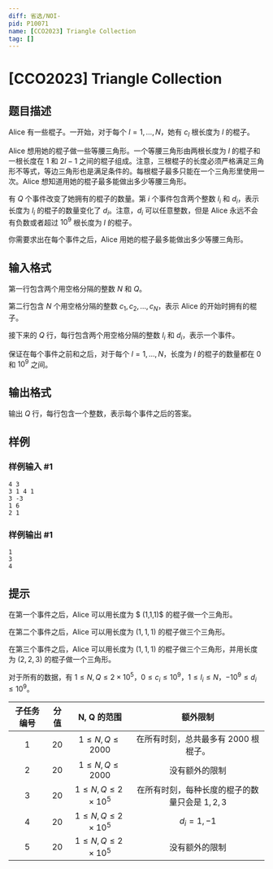 ```yaml
---
diff: 省选/NOI-
pid: P10071
name: [CCO2023] Triangle Collection
tag: []
---
```

# [CCO2023] Triangle Collection
## 题目描述

Alice 有一些棍子。一开始，对于每个 $l=1, \ldots, N$，她有 $c_{l}$ 根长度为 $l$ 的棍子。

Alice 想用她的棍子做一些等腰三角形。一个等腰三角形由两根长度为 $l$ 的棍子和一根长度在 $1$ 和 $2 l-1$ 之间的棍子组成。注意，三根棍子的长度必须严格满足三角形不等式，等边三角形也是满足条件的。每根棍子最多只能在一个三角形里使用一次。Alice 想知道用她的棍子最多能做出多少等腰三角形。

有 $Q$ 个事件改变了她拥有的棍子的数量。第 $i$ 个事件包含两个整数 $l_{i}$ 和 $d_{i}$，表示长度为 $l_{i}$ 的棍子的数量变化了 $d_{i}$。注意，$d_{i}$ 可以任意整数，但是 Alice 永远不会有负数或者超过 $10^{9}$ 根长度为 $l$ 的棍子。

你需要求出在每个事件之后，Alice 用她的棍子最多能做出多少等腰三角形。
## 输入格式

第一行包含两个用空格分隔的整数 $N$ 和 $Q$。

第二行包含 $N$ 个用空格分隔的整数 $c_{1}, c_{2}, \ldots, c_{N}$，表示 Alice 的开始时拥有的棍子。

接下来的 $Q$ 行，每行包含两个用空格分隔的整数 $l_{i}$ 和 $d_{i}$，表示一个事件。

保证在每个事件之前和之后，对于每个 $l=1, \ldots, N$，长度为 $l$ 的棍子的数量都在 $0$ 和 $10^{9}$ 之间。
## 输出格式

输出 $Q$ 行，每行包含一个整数，表示每个事件之后的答案。
## 样例

### 样例输入 #1
```
4 3
3 1 4 1
3 -3
1 6
2 1
```
### 样例输出 #1
```
1
3
4
```
## 提示

在第一个事件之后，Alice 可以用长度为 $ (1,1,1)$ 的棍子做一个三角形。

在第二个事件之后，Alice 可以用长度为 $(1,1,1)$ 的棍子做三个三角形。

在第三个事件之后，Alice 可以用长度为 $(1,1,1)$ 的棍子做三个三角形，并用长度为 $(2,2,3)$ 的棍子做一个三角形。

对于所有的数据，有 $1 \leq N, Q \leq 2\times 10^5$，$0 \leq c_{i} \leq 10^{9}$，$1 \leq l_{i} \leq N$，$-10^{9} \leq d_{i} \leq 10^{9}$。

|子任务编号|	分值|	N, Q 的范围|	额外限制|
| :-: | :-: |:-:|:-:|
|1|	20|	$1 \leq N, Q \leq 2000$|	在所有时刻，总共最多有 $2000$ 根棍子。|
|2|	20|	$1 \leq N, Q \leq 2000$|没有额外的限制|
|3|	20|	$1 \leq N, Q \leq 2\times 10^5$|	在所有时刻，每种长度的棍子的数量只会是 $1,2,3$ |
|4|	20|	$1 \leq N, Q \leq 2\times 10^5$| $d_{i}=1,-1$ |
|5|	20| $1 \leq N, Q \leq 2\times 10^5$|没有额外的限制|

